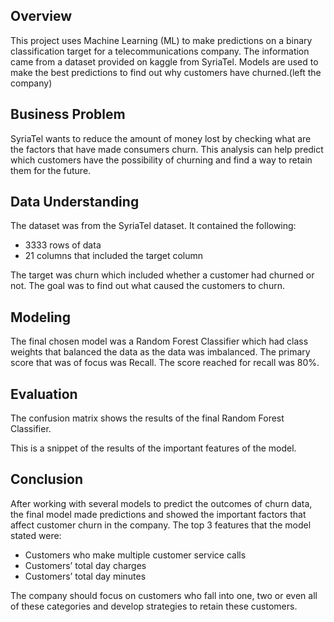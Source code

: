 ## Overview
This project uses Machine Learning (ML) to make predictions on a binary classification target for a telecommunications company. The information came from a dataset provided on kaggle from SyriaTel. Models are used to make the best predictions to find out why customers have churned.(left the company)


## Business Problem
SyriaTel wants to reduce the amount of money lost by checking what are the factors that have made consumers churn. This analysis can help predict which customers have the possibility of churning and find a way to retain them for the future.


## Data Understanding
The dataset was from the SyriaTel dataset. It contained the following:

- 3333 rows of data
- 21 columns that included the target column

The target was churn which included whether a customer had churned or not. The goal was to find out what caused the customers to churn.


## Modeling
The final chosen model was a Random Forest Classifier which had class weights that balanced the data as the data was imbalanced. The primary score that was of focus was Recall. The score reached for recall was 80%.


## Evaluation
The confusion matrix shows the results of the final Random Forest Classifier.


This is a snippet of the results of the important features of the model.



## Conclusion
After working with several models to predict the outcomes of churn data, the final model made predictions and showed the important factors that affect customer churn in the company. The top 3 features that the model stated were:


- Customers who make multiple customer service calls
- Customers’ total day charges
- Customers’ total day minutes

The company should focus on customers who fall into one, two or even all of these categories and develop strategies to retain these customers. 

